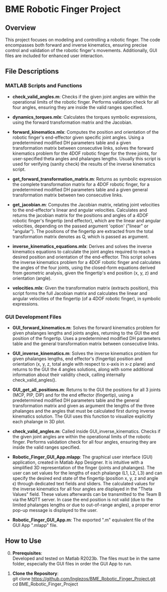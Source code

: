 # BME Robotic Finger Project

## Overview
This project focuses on modeling and controlling a robotic finger. The code encompasses both forward and inverse kinematics, ensuring precise control and validation of the robotic finger's movements. Additionally, GUI files are included for enhanced user interaction.

## File Descriptions

### MATLAB Scripts and Functions

- **check_valid_angles.m**: Checks if the given joint angles are within the operational limits of the robotic finger. Performs validation check for all four angles, ensuring they are inside the valid ranges specified.

- **dynamics_torques.mlx**: Calculates the torques symbolic expressions, using the forward transformation matrix and the Jacobian.

- **forward_kinematics.mlx**: Computes the position and orientation of the robotic finger's end-effector given specific joint angles. Using a predetermined modified DH parameters table and a given transformation matrix between consecutive links, solves the forward kinematics problem for the 4DOF robotic finger for the three joints, for user-specified theta angles and phalanges lengths. Usually this script is used for verifying (sanity check) the results of the inverse kinematics script.

- **get_forward_transformation_matrix.m**: Returns as symbolic expression the complete transformation matrix for a 4DOF robotic finger, for a predetermined modified DH parameters table and a given general transformation matrix between two consecutive links.

- **get_jacobian.m**: Computes the Jacobian matrix, relating joint velocities to the end-effector's linear and angular velocities. Calculates and returns the jacobian matrix for the positions and angles of a 4DOF robotic finger's fingertip (end effector), which are the linear and angular velocities, depending on the passed argument 'option' ("linear" or "angular"). The positions of the fingertip are extracted from the total transformation matrix denotes as Q, which is passed as argument.
  
- **inverse_kinematics_equations.mlx**: Derives and solves the inverse kinematics equations to calculate the joint angles required to reach a desired position and orientation of the end-effector. This script solves the inverse kinematics problem for a 4DOF robotic finger and calculates the angles of the four joints, using the closed-form equations derived from geometric analysis, given the fingertip's end position (x, y, z) and orientation (angle).

- **velocities.mlx**: Given the transformation matrix (extracts position), this script forms the full Jacobian matrix and calculates the linear and angular velocities of the fingertip (of a 4DOF robotic finger), in symbolic expressions.


### GUI Development Files

- **GUI_forward_kinematics.m**: Solves the forward kinematics problem for given phalanges lengths and joints angles, returning to the GUI the end position of the fingertip. Uses a predetermined modified DH parameters table and the general
 transformation matrix between consecutive links.
  
- **GUI_inverse_kinematics.m**: Solves the inverse kinematics problem for given phalanges lengths, end effector's (fingertip) position and orientation (x, y, z, total angle with respect to x-axis in x-z plane) and returns to the GUI the 4 angles solutions, along with some additional information about their validity check, calling internally check_valid_angles().
  
- **GUI_get_all_positions.m**: Returns to the GUI the positions for all 3 joints (MCP, PIP, DIP) and for the end effector (fingertip), using a predetermined modified DH parameters table and the general transformation matrix and given as
 argument the lengths of the three phalanges and the angles that must be calculated first during inverse kinematics solution. The GUI uses this
 function to visualize explicitly each phalange in 3D plot.

- **check_valid_angles.m**: Called inside GUI_inverse_kinematics. Checks if the given joint angles are within the operational limits of the robotic finger. Performs validation check for all four angles, ensuring they are inside the valid ranges specified.

- **Robotic_Finger_GUI_App.mlapp**: The graphical user interface (GUI) application, created in Matlab App Designer. It is intuitive with a simplified 3D representation of the finger (joints and phalanges). The user can set values for the lengths of each phalange (L1, L2, L3) and can specify the desired end state of the fingertip (position x, y, z and angle ϵ) through dedicated text fields and sliders. The calculated values for the inverse kinematics for all four angles are displayed in the "Theta Values" field. These values afterwards can be transmitted to the Team B via the MQTT server. In case the end position is not valid (due to the limited phalanges lengths or due to out-of-range angles), a proper error pop-up message is displayed to the user.

- **Robotic_Finger_GUI_App.m**: The exported ".m" equivalent file of the GUI App ".mlapp" file.


## How to Use

0. **Prerequisites**:  
   Developed and tested on Matlab R2023b. The files must be in the same folder, especially the GUI files in order the GUI App to run.

1. **Clone the Repository**:  
   git clone https://github.com/Inglezos/BME_Robotic_Finger_Project.git  
   cd BME_Robotic_Finger_Project
